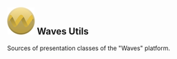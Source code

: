## <img src="\files\logo_small.png" alt="logo_small" style="zoom:25%;" /> Waves Utils
Sources of presentation classes of the "Waves" platform.

